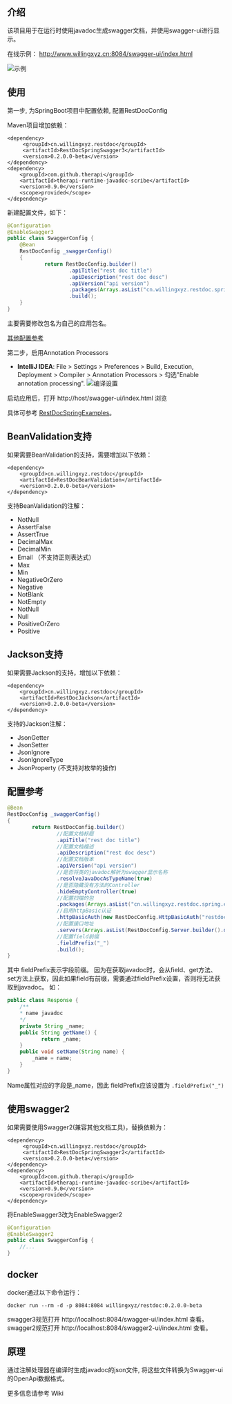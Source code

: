 ## 介绍

该项目用于在运行时使用javadoc生成swagger文档，并使用swagger-ui进行显示。


在线示例： http://www.willingxyz.cn:8084/swagger-ui/index.html 

![示例](./images/example_summary.png?)

## 使用

第一步, 为SpringBoot项目中配置依赖, 配置RestDocConfig

Maven项目增加依赖：

```
<dependency>
     <groupId>cn.willingxyz.restdoc</groupId>
     <artifactId>RestDocSpringSwagger3</artifactId>
     <version>0.2.0.0-beta</version>
</dependency>
<dependency>
    <groupId>com.github.therapi</groupId>
    <artifactId>therapi-runtime-javadoc-scribe</artifactId>
    <version>0.9.0</version>
    <scope>provided</scope>
</dependency>
```

新建配置文件，如下：

```java 
@Configuration
@EnableSwagger3
public class SwaggerConfig {
    @Bean
    RestDocConfig _swaggerConfig()
    {
            return RestDocConfig.builder()
                    .apiTitle("rest doc title")
                    .apiDescription("rest doc desc")
                    .apiVersion("api version")
                    .packages(Arrays.asList("cn.willingxyz.restdoc.spring.examples"))
                    .build();
    }
}
```

主要需要修改包名为自己的应用包名。

[其他配置参考](#配置参考)

第二步，启用Annotation Processors 

- **IntelliJ IDEA**: File > Settings > Preferences > Build, Execution, Deployment > Compiler > Annotation Processors > 勾选"Enable annotation processing".
![编译设置](./images/compile-setting.png?)

启动应用后，打开 http://host/swagger-ui/index.html 浏览

具体可参考 [RestDocSpringExamples](https://github.com/Willing-Xyz/RestDoc/tree/master/RestDocSpringExamples)。

## BeanValidation支持

如果需要BeanValidation的支持，需要增加以下依赖：
```
<dependency>
    <groupId>cn.willingxyz.restdoc</groupId>
    <artifactId>RestDocBeanValidation</artifactId>
    <version>0.2.0.0-beta</version>
</dependency>
```

支持BeanValidation的注解：

- NotNull
- AssertFalse
- AssertTrue
- DecimalMax
- DecimalMin
- Email （不支持正则表达式）
- Max
- Min
- NegativeOrZero
- Negative
- NotBlank
- NotEmpty
- NotNull
- Null
- PositiveOrZero
- Positive

## Jackson支持

如果需要Jackson的支持，增加以下依赖：
```
<dependency>
    <groupId>cn.willingxyz.restdoc</groupId>
    <artifactId>RestDocJackson</artifactId>
    <version>0.2.0.0-beta</version>
</dependency>
```

支持的Jackson注解：

- JsonGetter
- JsonSetter
- JsonIgnore
- JsonIgnoreType
- JsonProperty (不支持对枚举的操作)


## 配置参考

```java 
@Bean
RestDocConfig _swaggerConfig()
{
        return RestDocConfig.builder()
                //配置文档标题
                .apiTitle("rest doc title")
                //配置文档描述
                .apiDescription("rest doc desc")
                //配置文档版本
                .apiVersion("api version")
                //是否将类的javadoc解析为swagger显示名称
                .resolveJavaDocAsTypeName(true)
                //是否隐藏没有方法的Controller
                .hideEmptyController(true)
                //配置扫描的包
                .packages(Arrays.asList("cn.willingxyz.restdoc.spring.examples"))
                //启用httpBasic认证
                .httpBasicAuth(new RestDocConfig.HttpBasicAuth("restdoc","restdoc"))
                //配置接口地址
                .servers(Arrays.asList(RestDocConfig.Server.builder().description("url desc").url("localhost:8080").build()))
                //配置field前缀
                .fieldPrefix("_")
                .build();
}
```

其中 fieldPrefix表示字段前缀。
因为在获取javadoc时，会从field、get方法、set方法上获取，因此如果field有前缀，需要通过fieldPrefix设置，否则将无法获取到javadoc。
如：

```java
public class Response {
    /**
    * name javadoc
    */
    private String _name;
    public String getName() {
           return _name;
    }
    public void setName(String name) {
        _name = name;
    }
}
```
Name属性对应的字段是_name，因此 fieldPrefix应该设置为 `.fieldPrefix("_")`

## 使用swagger2

如果需要使用Swagger2(兼容其他文档工具)，替换依赖为：
```
<dependency>
     <groupId>cn.willingxyz.restdoc</groupId>
     <artifactId>RestDocSpringSwagger2</artifactId>
     <version>0.2.0.0-beta</version>
</dependency>
<dependency>
    <groupId>com.github.therapi</groupId>
    <artifactId>therapi-runtime-javadoc-scribe</artifactId>
    <version>0.9.0</version>
    <scope>provided</scope>
</dependency>
```
将EnableSwagger3改为EnableSwagger2
```java
@Configuration
@EnableSwagger2
public class SwaggerConfig {
    //...
}
```


## docker

docker通过以下命令运行：

`docker run --rm -d -p 8084:8084 willingxyz/restdoc:0.2.0.0-beta`

swagger3规范打开 http://localhost:8084/swagger-ui/index.html 查看。
swagger2规范打开 http://localhost:8084/swagger2-ui/index.html 查看。

## 原理

通过注解处理器在编译时生成javadoc的json文件, 将这些文件转换为Swagger-ui的OpenApi数据格式。

更多信息请参考 Wiki 
